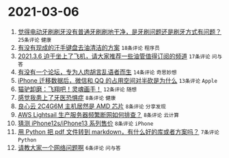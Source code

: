 # 2021-03-06

1. [觉得电动牙刷刷牙没有普通牙刷刷地干净，是牙刷问题还是刷牙方式有问题？](https://www.v2ex.com/t/758986) `25条评论` `健康`
1. [有没有现成的汗手键盘去油清洁的方案](https://www.v2ex.com/t/758985) `18条评论` `程序员`
1. [2021.3.6 迫于坐上了飞机，请大家推荐一些油管值得订阅的频道](https://www.v2ex.com/t/758988) `17条评论` `问与答`
1. [有没有一个论坛，专为人肉胡言乱语者而生](https://www.v2ex.com/t/758991) `14条评论` `奇思妙想`
1. [iPhone 迁移数据后，微信和 QQ 的占用空间对半砍是为什么](https://www.v2ex.com/t/758976) `13条评论` `Apple`
1. [猫驴卸磨：飞翔吧！灵魂画手！](https://www.v2ex.com/t/758971) `12条评论` `随想`
1. [感觉我患上了牙医恐惧症](https://www.v2ex.com/t/758994) `8条评论` `健康`
1. [良心云 2C4G6M 主机居然是 AMD 芯片](https://www.v2ex.com/t/758993) `8条评论` `分享发现`
1. [AWS Lightsail 生产服务器频繁断网如何排查？](https://www.v2ex.com/t/758981) `8条评论` `云计算`
1. [猜测 iPhone12s/iPhone13 系列售价](https://www.v2ex.com/t/758974) `8条评论` `iPhone`
1. [用 Python 把 pdf 文件转到 markdown，有什么好的库或者方案吗？](https://www.v2ex.com/t/758980) `7条评论` `Python`
1. [请教大家一个网络问题啊](https://www.v2ex.com/t/758987) `6条评论` `问与答`

